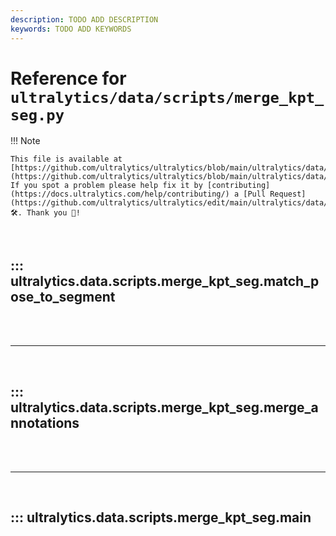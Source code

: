 ```yaml
---
description: TODO ADD DESCRIPTION
keywords: TODO ADD KEYWORDS
---
```


# Reference for `ultralytics/data/scripts/merge_kpt_seg.py`

!!! Note

    This file is available at [https://github.com/ultralytics/ultralytics/blob/main/ultralytics/data/scripts/merge_kpt_seg.py](https://github.com/ultralytics/ultralytics/blob/main/ultralytics/data/scripts/merge_kpt_seg.py). If you spot a problem please help fix it by [contributing](https://docs.ultralytics.com/help/contributing/) a [Pull Request](https://github.com/ultralytics/ultralytics/edit/main/ultralytics/data/scripts/merge_kpt_seg.py) 🛠️. Thank you 🙏!

<br>

## ::: ultralytics.data.scripts.merge_kpt_seg.match_pose_to_segment

<br><br><hr><br>

## ::: ultralytics.data.scripts.merge_kpt_seg.merge_annotations

<br><br><hr><br>

## ::: ultralytics.data.scripts.merge_kpt_seg.main

<br><br>
